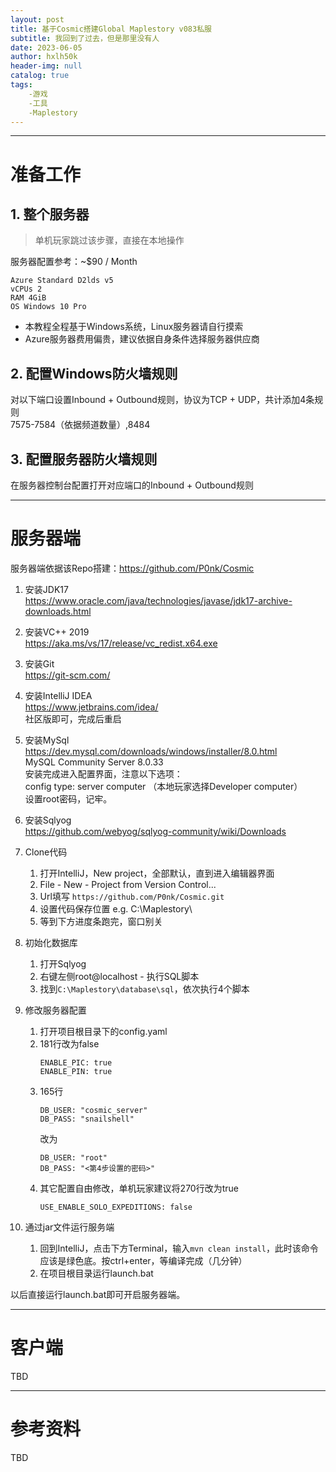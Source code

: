 ```yaml
---
layout: post
title: 基于Cosmic搭建Global Maplestory v083私服
subtitle: 我回到了过去，但是那里没有人
date: 2023-06-05
author: hxlh50k
header-img: null
catalog: true
tags:
    -游戏
    -工具
    -Maplestory
---
```


---
# 准备工作
## 1. 整个服务器
> 单机玩家跳过该步骤，直接在本地操作

服务器配置参考：~$90 / Month  
```
Azure Standard D2lds v5  
vCPUs 2  
RAM 4GiB  
OS Windows 10 Pro
```
* 本教程全程基于Windows系统，Linux服务器请自行摸索
* Azure服务器费用偏贵，建议依据自身条件选择服务器供应商

## 2. 配置Windows防火墙规则
对以下端口设置Inbound + Outbound规则，协议为TCP + UDP，共计添加4条规则  
7575-7584（依据频道数量）,8484

## 3. 配置服务器防火墙规则
在服务器控制台配置打开对应端口的Inbound + Outbound规则

---
# 服务器端
服务器端依据该Repo搭建：<https://github.com/P0nk/Cosmic>  

1. 安装JDK17  
<https://www.oracle.com/java/technologies/javase/jdk17-archive-downloads.html>

1. 安装VC++ 2019  
<https://aka.ms/vs/17/release/vc_redist.x64.exe>

1. 安装Git  
<https://git-scm.com/>

1. 安装IntelliJ IDEA  
<https://www.jetbrains.com/idea/>  
社区版即可，完成后重启

1. 安装MySql  
<https://dev.mysql.com/downloads/windows/installer/8.0.html>  
MySQL Community Server 8.0.33   
安装完成进入配置界面，注意以下选项：  
config type: server computer （本地玩家选择Developer computer）   
设置root密码，记牢。

1. 安装Sqlyog  
<https://github.com/webyog/sqlyog-community/wiki/Downloads>


1. Clone代码
    1. 打开IntelliJ，New project，全部默认，直到进入编辑器界面
    1. File - New - Project from Version Control...
    1. Url填写 `https://github.com/P0nk/Cosmic.git`
    1. 设置代码保存位置 e.g. C:\Maplestory\
    1. 等到下方进度条跑完，窗口别关

1. 初始化数据库
    1. 打开Sqlyog
    1. 右键左侧root@localhost - 执行SQL脚本
    1. 找到`C:\Maplestory\database\sql`，依次执行4个脚本

1. 修改服务器配置
    1. 打开项目根目录下的config.yaml
    1. 181行改为false
        ```
        ENABLE_PIC: true
        ENABLE_PIN: true 
        ```
    1. 165行
        ```
        DB_USER: "cosmic_server"
        DB_PASS: "snailshell"
        ```
        改为
        ```
        DB_USER: "root"
        DB_PASS: "<第4步设置的密码>"
        ```
    1. 其它配置自由修改，单机玩家建议将270行改为true  
        ```
        USE_ENABLE_SOLO_EXPEDITIONS: false
        ```

1. 通过jar文件运行服务端
    1. 回到IntelliJ，点击下方Terminal，输入`mvn clean install`，此时该命令应该是绿色底。按ctrl+enter，等编译完成（几分钟）
    1. 在项目根目录运行launch.bat

以后直接运行launch.bat即可开启服务器端。

---
# 客户端
TBD

---
# 参考资料
TBD